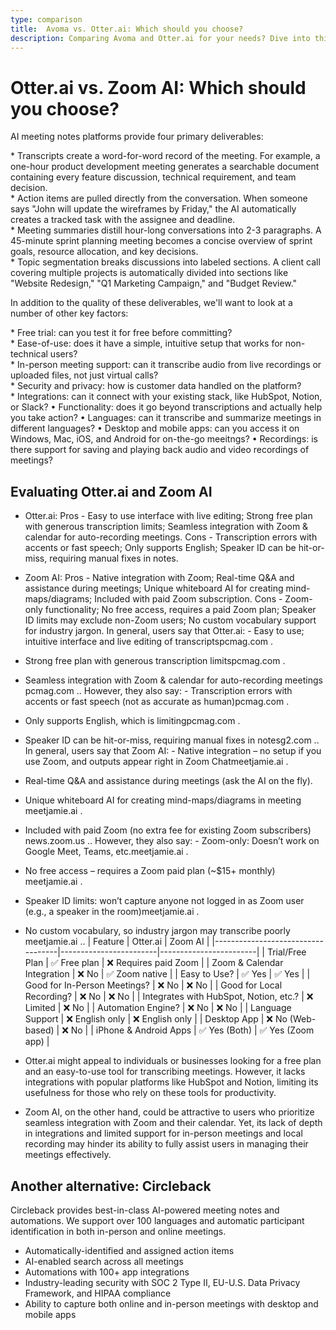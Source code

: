 ```yaml
---
type: comparison
title:  Avoma vs. Otter.ai: Which should you choose?
description: Comparing Avoma and Otter.ai for your needs? Dive into this article to evaluate both tools and discover an alternative, Circleback.
---
```


# Otter.ai vs. Zoom AI: Which should you choose?
AI meeting notes platforms provide four primary deliverables:  
  
* Transcripts create a word-for-word record of the meeting. For example, a one-hour product development meeting generates a searchable document containing every feature discussion, technical requirement, and team decision.  
* Action items are pulled directly from the conversation. When someone says "John will update the wireframes by Friday," the AI automatically creates a tracked task with the assignee and deadline.  
* Meeting summaries distill hour-long conversations into 2-3 paragraphs. A 45-minute sprint planning meeting becomes a concise overview of sprint goals, resource allocation, and key decisions.  
* Topic segmentation breaks discussions into labeled sections. A client call covering multiple projects is automatically divided into sections like "Website Redesign," "Q1 Marketing Campaign," and "Budget Review."  
  
In addition to the quality of these deliverables, we'll want to look at a number of other key factors:  
  
* Free trial: can you test it for free before committing?  
* Ease-of-use: does it have a simple, intuitive setup that works for non-technical users?  
* In-person meeting support: can it transcribe audio from live recordings or uploaded files, not just virtual calls?  
* Security and privacy: how is customer data handled on the platform?  
* Integrations: can it connect with your existing stack, like HubSpot, Notion, or Slack?
• Functionality: does it go beyond transcriptions and actually help you take action?
• Languages: can it transcribe and summarize meetings in different languages?
• Desktop and mobile apps: can you access it on Windows, Mac, iOS, and Android for on-the-go meeitngs?
• Recordings: is there support for saving and playing back audio and video recordings of meetings?
## Evaluating Otter.ai and Zoom AI
- Otter.ai: Pros - Easy to use interface with live editing; Strong free plan with generous transcription limits; Seamless integration with Zoom & calendar for auto-recording meetings. Cons - Transcription errors with accents or fast speech; Only supports English; Speaker ID can be hit-or-miss, requiring manual fixes in notes.

- Zoom AI: Pros - Native integration with Zoom; Real-time Q&A and assistance during meetings; Unique whiteboard AI for creating mind-maps/diagrams; Included with paid Zoom subscription. Cons - Zoom-only functionality; No free access, requires a paid Zoom plan; Speaker ID limits may exclude non-Zoom users; No custom vocabulary support for industry jargon.
In general, users say that Otter.ai: - Easy to use; intuitive interface and live editing of transcripts​pcmag.com
.
- Strong free plan with generous transcription limits​pcmag.com
.
- Seamless integration with Zoom & calendar for auto-recording meetings​pcmag.com
.. However, they also say: - Transcription errors with accents or fast speech (not as accurate as human)​pcmag.com
.
- Only supports English, which is limiting​pcmag.com
.
- Speaker ID can be hit-or-miss, requiring manual fixes in notes​g2.com
..
In general, users say that Zoom AI: - Native integration – no setup if you use Zoom, and outputs appear right in Zoom Chat​meetjamie.ai
.
- Real-time Q&A and assistance during meetings (ask the AI on the fly).
- Unique whiteboard AI for creating mind-maps/diagrams in meeting​meetjamie.ai
.
- Included with paid Zoom (no extra fee for existing Zoom subscribers)​news.zoom.us
.. However, they also say: - Zoom-only: Doesn’t work on Google Meet, Teams, etc.​meetjamie.ai
.
- No free access – requires a Zoom paid plan (~$15+ monthly)​meetjamie.ai
.
- Speaker ID limits: won’t capture anyone not logged in as Zoom user (e.g., a speaker in the room)​meetjamie.ai
.
- No custom vocabulary, so industry jargon may transcribe poorly​meetjamie.ai
..
| Feature                           | Otter.ai               | Zoom AI                |
|-----------------------------------|------------------------|------------------------|
| Trial/Free Plan                   | ✅ Free plan           | ❌ Requires paid Zoom   |
| Zoom & Calendar Integration       | ❌ No                  | ✅ Zoom native          |
| Easy to Use?                      | ✅ Yes                 | ✅ Yes                 |
| Good for In-Person Meetings?      | ❌ No                  | ❌ No                  |
| Good for Local Recording?         | ❌ No                  | ❌ No                  |
| Integrates with HubSpot, Notion, etc.? | ❌ Limited         | ❌ No                  |
| Automation Engine?                | ❌ No                  | ❌ No                  |
| Language Support                  | ❌ English only        | ❌ English only        |
| Desktop App                       | ❌ No (Web-based)      | ❌ No                  |
| iPhone & Android Apps             | ✅ Yes (Both)          | ✅ Yes (Zoom app)      |
- Otter.ai might appeal to individuals or businesses looking for a free plan and an easy-to-use tool for transcribing meetings. However, it lacks integrations with popular platforms like HubSpot and Notion, limiting its usefulness for those who rely on these tools for productivity.
- Zoom AI, on the other hand, could be attractive to users who prioritize seamless integration with Zoom and their calendar. Yet, its lack of depth in integrations and limited support for in-person meetings and local recording may hinder its ability to fully assist users in managing their meetings effectively.
## Another alternative: Circleback
Circleback provides best-in-class AI-powered meeting notes and automations. We support over 100 languages and automatic participant identification in both in-person and online meetings.  
  
* Automatically-identified and assigned action items  
* AI-enabled search across all meetings  
* Automations with 100+ app integrations  
* Industry-leading security with SOC 2 Type II, EU-U.S. Data Privacy Framework, and HIPAA compliance  
* Ability to capture both online and in-person meetings with desktop and mobile apps  